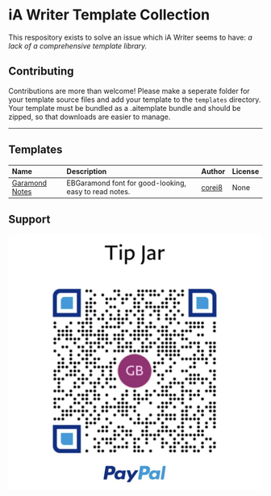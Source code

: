 # iA Writer Template Collection

This respository exists to solve an issue which iA Writer seems to have: _a lack of a comprehensive template library._

## Contributing

Contributions are more than welcome! Please make a seperate folder for your template source files and add your template to the `templates` directory. Your template must be bundled as a .aitemplate bundle and should be zipped, so that downloads are easier to manage.

---

## Templates

| Name           | Description                                           | Author  | License |
| :------------- | :---------------------------------------------------- | :------ | :-- |
| [Garamond Notes](https://github.com/corei8/iAWriter-Template-Collection/raw/main/templates/Garamond-notes.iatemplate.zip) | EBGaramond font for good-looking, easy to read notes. | [corei8](https://github.com/corei8/iAWriter-Template-Collection) | None |

## Support

![donate](/images/IMG_0177.jpg)
